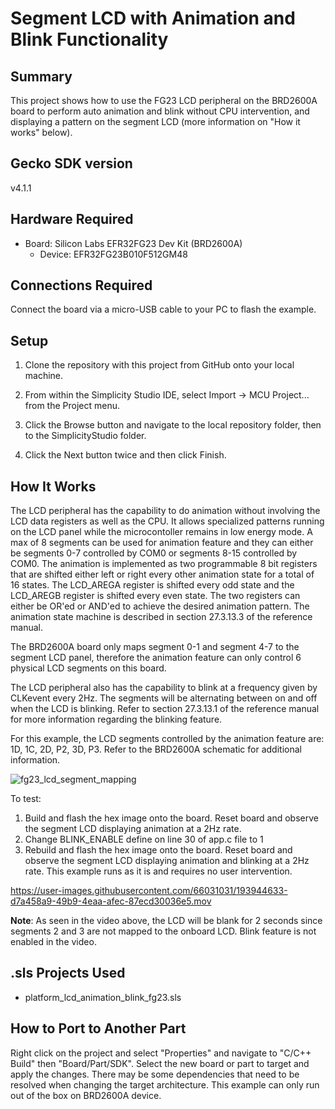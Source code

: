 # Segment LCD with Animation and Blink Functionality

## Summary
This project shows how to use the FG23 LCD peripheral on the BRD2600A board to perform
auto animation and blink without CPU intervention, and displaying a pattern
on the segment LCD (more information on "How it works" below).

## Gecko SDK version
v4.1.1

## Hardware Required

* Board:  Silicon Labs EFR32FG23 Dev Kit (BRD2600A)
	* Device: EFR32FG23B010F512GM48

## Connections Required
Connect the board via a micro-USB cable to your PC to flash the example.

## Setup
1. Clone the repository with this project from GitHub onto your local machine.

2. From within the Simplicity Studio IDE, select Import -> MCU Project... from the Project menu.

3. Click the Browse button and navigate to the local repository folder, then to the SimplicityStudio folder.

4. Click the Next button twice and then click Finish.

## How It Works
The LCD peripheral has the capability to do animation without involving the LCD data
registers as well as the CPU. It allows specialized patterns running on the LCD panel while the 
microcontoller remains in low energy mode. A max of 8 segments can be used for animation feature
and they can either be segments 0-7 controlled by COM0 or segments 8-15 controlled by COM0. The animation
is implemented as two programmable 8 bit registers that are shifted either left or right every other
animation state for a total of 16 states. The LCD_AREGA register is shifted every odd state and the
LCD_AREGB register is shifted every even state. The two registers can either be OR'ed or AND'ed to achieve
the desired animation pattern. The animation state machine is described in section 27.3.13.3 of the reference manual.

The BRD2600A board only maps segment 0-1 and segment 4-7 to the segment LCD panel, therefore the animation
feature can only control 6 physical LCD segments on this board.

The LCD peripheral also has the capability to blink at a frequency given by CLKevent every 2Hz. The segments will be
alternating between on and off when the LCD is blinking. Refer to section 27.3.13.1 of the reference manual
for more information regarding the blinking feature.

For this example, the LCD segments controlled by the animation feature are: 1D, 1C, 2D, P2, 3D, P3. 
Refer to the BRD2600A schematic for additional information.

![fg23_lcd_segment_mapping](https://user-images.githubusercontent.com/66031031/193937564-7755558f-d8a2-4e97-b436-760965fd6afa.png)
	
To test:
1. Build and flash the hex image onto the board. Reset board and observe the
   segment LCD displaying animation at a 2Hz rate.
2. Change BLINK_ENABLE define on line 30 of app.c file to 1
3. Rebuild and flash the hex image onto the board. Reset board and observe the
   segment LCD displaying animation and blinking at a 2Hz rate. 
   This example runs as it is and requires no user intervention. 

https://user-images.githubusercontent.com/66031031/193944633-d7a458a9-49b9-4eaa-afec-87ecd30036e5.mov

**Note**:
As seen in the video above, the LCD will be blank for 2 seconds since segments 2 and 3 are not
mapped to the onboard LCD. Blink feature is not enabled in the video. 

## .sls Projects Used
* platform_lcd_animation_blink_fg23.sls

## How to Port to Another Part
Right click on the project and select "Properties" and navigate to "C/C++ 
Build" then "Board/Part/SDK". Select the new board or part to target and apply 
the changes. There may be some dependencies that need to be resolved when 
changing the target architecture. This example can only run out of the box on
BRD2600A device.
